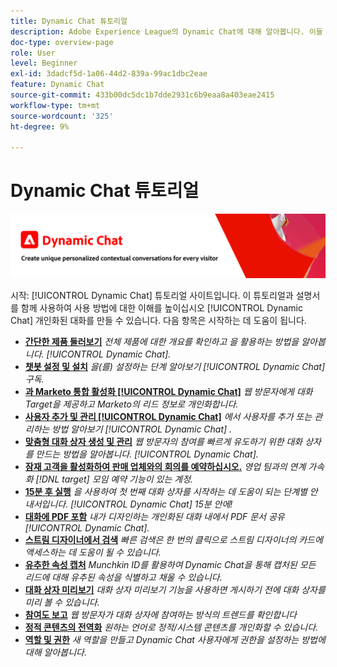```yaml
---
title: Dynamic Chat 튜토리얼
description: Adobe Experience League의 Dynamic Chat에 대해 알아봅니다. 이들 튜토리얼과 설명서를 통해 Dynamic Chat를 사용하여 맞춤형 대화를 만드는 방법에 대한 이해를 높이십시오.
doc-type: overview-page
role: User
level: Beginner
exl-id: 3dadcf5d-1a06-44d2-839a-99ac1dbc2eae
feature: Dynamic Chat
source-git-commit: 433b00dc5dc1b7dde2931c6b9eaa8a403eae2415
workflow-type: tm+mt
source-wordcount: '325'
ht-degree: 9%

---
```


# Dynamic Chat 튜토리얼

![](assets/dynamic-chat-header.png)

시작: [!UICONTROL Dynamic Chat]  튜토리얼 사이트입니다. 이 튜토리얼과 설명서를 함께 사용하여 사용 방법에 대한 이해를 높이십시오 [!UICONTROL Dynamic Chat]  개인화된 대화를 만들 수 있습니다. 다음 항목은 시작하는 데 도움이 됩니다.

* **[간단한 제품 둘러보기](product-tour.md)**
  *전체 제품에 대한 개요를 확인하고 을 활용하는 방법을 알아봅니다. [!UICONTROL Dynamic Chat].*
* **[챗봇 설정 및 설치](setup.md)**
  *을(를) 설정하는 단계 알아보기 [!UICONTROL Dynamic Chat]  구독.*
* **[과 Marketo 통합 활성화 [!UICONTROL Dynamic Chat]](marketo-integration.md)**
  *웹 방문자에게 대화 Target을 제공하고 Marketo의 리드 정보로 개인화합니다.*
* **[사용자 추가 및 관리 [!UICONTROL Dynamic Chat]](user-management.md)**
  *에서 사용자를 추가 또는 관리하는 방법 알아보기 [!UICONTROL Dynamic Chat] .*
* **[맞춤형 대화 상자 생성 및 관리](dialogue-management.md)**
  *웹 방문자의 참여를 빠르게 유도하기 위한 대화 상자를 만드는 방법을 알아봅니다. [!UICONTROL Dynamic Chat].*
* **[잠재 고객을 활성화하여 판매 업체와의 회의를 예약하십시오.](meeting-booking.md)**
  *영업 팀과의 연계 가속화 [!DNL target] 모임 예약 기능이 있는 계정.*
* **[15분 후 실행](go-live-in-15-minutes.md)**
  *을 사용하여 첫 번째 대화 상자를 시작하는 데 도움이 되는 단계별 안내서입니다. [!UICONTROL Dynamic Chat]  15분 안에!*
* **[대화에 PDF 포함](document-cloud-integration.md)**
  *내가 디자인하는 개인화된 대화 내에서 PDF 문서 공유 [!UICONTROL Dynamic Chat].*
* **[스트림 디자이너에서 검색](search-in-stream-designer.md)**
  *빠른 검색은 한 번의 클릭으로 스트림 디자이너의 카드에 액세스하는 데 도움이 될 수 있습니다.*
* **[유추한 속성 캡처](capture-inferred-attributes.md)**
  *Munchkin ID를 활용하여 Dynamic Chat을 통해 캡처된 모든 리드에 대해 유추된 속성을 식별하고 채울 수 있습니다.*
* **[대화 상자 미리보기](dialogue-preview.md)**
  *대화 상자 미리보기 기능을 사용하면 게시하기 전에 대화 상자를 미리 볼 수 있습니다.*
* **[참여도 보고](engagement-report.md)**
  *웹 방문자가 대화 상자에 참여하는 방식의 트렌드를 확인합니다*
* **[정적 콘텐츠의 전역화](globalization-of-static-content.md)**
  *원하는 언어로 정적/시스템 콘텐츠를 개인화할 수 있습니다.*
* **[역할 및 권한](roles-and-permissions.md)**
  *새 역할을 만들고 Dynamic Chat 사용자에게 권한을 설정하는 방법에 대해 알아봅니다.*
